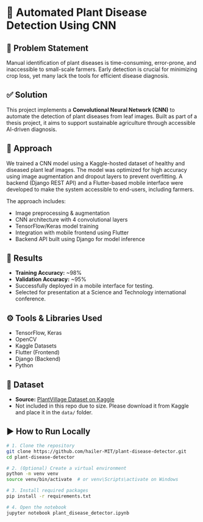 # 🌿 Automated Plant Disease Detection Using CNN

## 🧠 Problem Statement

Manual identification of plant diseases is time-consuming, error-prone, and inaccessible to small-scale farmers. Early detection is crucial for minimizing crop loss, yet many lack the tools for efficient disease diagnosis.

## ✅ Solution

This project implements a **Convolutional Neural Network (CNN)** to automate the detection of plant diseases from leaf images. Built as part of a thesis project, it aims to support sustainable agriculture through accessible AI-driven diagnosis.

## 🔧 Approach

We trained a CNN model using a Kaggle-hosted dataset of healthy and diseased plant leaf images. The model was optimized for high accuracy using image augmentation and dropout layers to prevent overfitting. A backend (Django REST API) and a Flutter-based mobile interface were developed to make the system accessible to end-users, including farmers.

The approach includes:
- Image preprocessing & augmentation
- CNN architecture with 4 convolutional layers
- TensorFlow/Keras model training
- Integration with mobile frontend using Flutter
- Backend API built using Django for model inference

## 🧪 Results

- **Training Accuracy:** ~98%
- **Validation Accuracy:** ~95%
- Successfully deployed in a mobile interface for testing.
- Selected for presentation at a Science and Technology international conference.

## ⚙️ Tools & Libraries Used

- TensorFlow, Keras
- OpenCV
- Kaggle Datasets
- Flutter (Frontend)
- Django (Backend)
- Python

## 📁 Dataset

- **Source:** [PlantVillage Dataset on Kaggle](https://www.kaggle.com/datasets/hailom/cactus)
- Not included in this repo due to size. Please download it from Kaggle and place it in the `data/` folder.

## ▶️ How to Run Locally

```bash
# 1. Clone the repository
git clone https://github.com/hailer-MIT/plant-disease-detector.git
cd plant-disease-detector

# 2. (Optional) Create a virtual environment
python -m venv venv
source venv/bin/activate  # or venv\Scripts\activate on Windows

# 3. Install required packages
pip install -r requirements.txt

# 4. Open the notebook
jupyter notebook plant_disease_detector.ipynb

